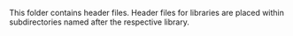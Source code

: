 This folder contains header files. Header files for libraries are placed within subdirectories named after the respective library. 
